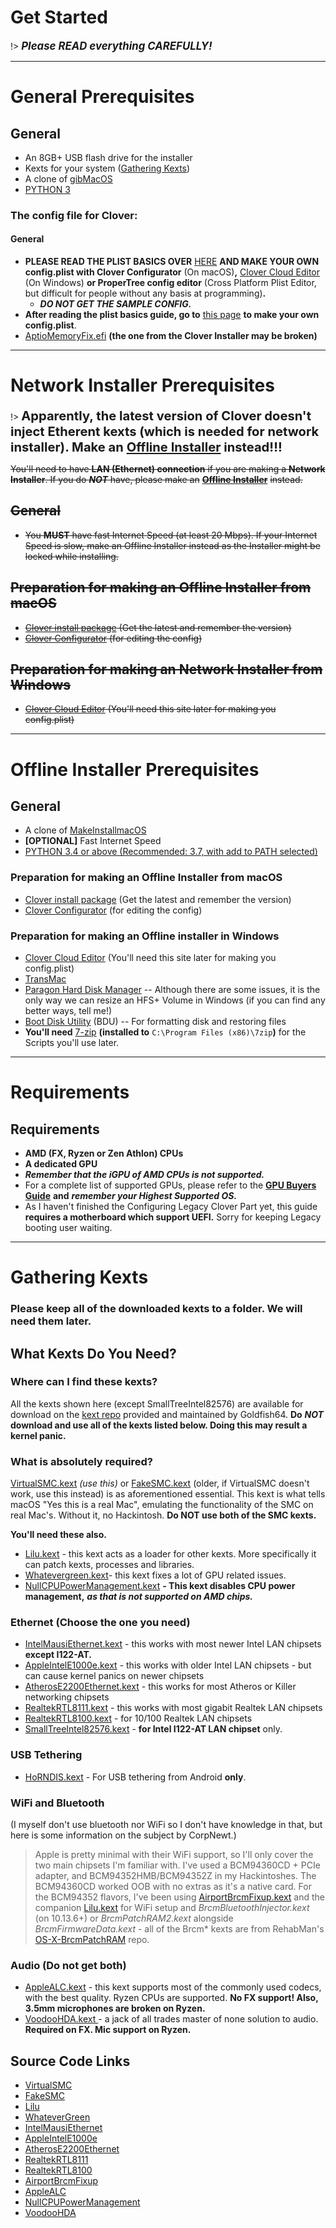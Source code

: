 # Get Started


!> <big>_**Please READ everything CAREFULLY!**_</big>

---

# General Prerequisites

## General

* An 8GB+ USB flash drive for the installer
* Kexts for your system \([Gathering Kexts](gathering-kexts.md)\)
* A clone of [gibMacOS](https://github.com/corpnewt/gibMacOS)
* [PYTHON 3](https://www.python.org/downloads/)

### **The config file for Clover:**

#### **General**

* **PLEASE READ THE PLIST BASICS OVER** [HERE](https://hackintosh.gitbook.io/-r-hackintosh-vanilla-desktop-guide/config.plist-basics) **AND MAKE YOUR OWN config.plist with Clover Configurator** \(On macOS\)**,** [Clover Cloud Editor](http://cloudclovereditor.altervista.org/cce/index.php) \(On Windows\) **or ProperTree config editor** \(Cross Platform Plist Editor, but difficult for people without any basis at programming\)**.**
  * _**DO NOT GET THE SAMPLE CONFIG.**_
* **After reading the plist basics guide, go to** [this page](../amd-clover-config.plist/) **to make your own config.plist**.
* [AptioMemoryFix.efi](https://cdn.discordapp.com/attachments/251043252046659586/609234258732515329/AptioFix-R27-RELEASE.zip) **\(the one from the Clover Installer may be broken\)**

---

# Network Installer Prerequisites

!> <big><big><b>Apparently, the latest version of Clover doesn't inject Etherent kexts \(which is needed for network installer\). Make an [Offline Installer](offline-installer-prerequisites.md) instead!!!</b></big></big>

~~You'll need to have **LAN \(Ethernet\) connection** if you are making a **Network Installer**. If you do _**NOT**_ have, please make an~~ [~~**Offline Installer**~~](offline-installer-prerequisites.md) ~~instead.~~

## ~~General~~

* ~~You **MUST** have fast Internet Speed \(at least 20 Mbps\). If your Internet Speed is slow, make an Offline Installer instead as the Installer might be locked while installing.~~

## ~~Preparation for making an Offline Installer from macOS~~

* ~~[Clover install package](https://cloverdb.com) \(Get the latest and remember the version\)~~
* ~~[Clover Configurator](https://mackie100projects.altervista.org/download-clover-configurator/) \(for editing the config\)~~

## ~~Preparation for making an Network Installer from Windows~~

* ~~[Clover Cloud Editor](http://cloudclovereditor.altervista.org/cce/index.php) \(You'll need this site later for making you config.plist\)~~

---

# Offline Installer Prerequisites

## General

* A clone of [MakeInstallmacOS](https://github.com/doesprintfwork/MakeInstallmacOS)
* **\[OPTIONAL\]** Fast Internet Speed
* [PYTHON 3.4 or above \(Recommended: 3.7, with add to PATH selected\)](https://www.python.org/downloads/)

### Preparation for making an Offline Installer from macOS

* [Clover install package](https://cloverdb.com) \(Get the latest and remember the version\)
* [Clover Configurator](https://mackie100projects.altervista.org/download-clover-configurator/) \(for editing the config\)

### Preparation for making an Offline installer in Windows

* [Clover Cloud Editor](http://cloudclovereditor.altervista.org/cce/index.php) \(You'll need this site later for making you config.plist\)
* [TransMac](https://www.acutesystems.com/scrtm.htm)
* [Paragon Hard Disk Manager](https://www.paragon-software.com/free/pm-express/#) -- Although there are some issues, it is the only way we can resize an HFS+ Volume in Windows \(if you can find any better ways, tell me!\)
* [Boot Disk Utility](http://cvad-mac.narod.ru/index/bootdiskutility_exe/0-5) \(BDU\) -- For formatting disk and restoring files
* **You'll need** [7-zip](https://www.7-zip.org/) **\(installed to** `C:\Program Files (x86)\7zip`**\)** for the Scripts you'll use later.

---

# Requirements

## Requirements

* **AMD \(FX, Ryzen or Zen Athlon\) CPUs**
* **A dedicated GPU**
* _**Remember that the iGPU of AMD CPUs is not supported.**_
* For a complete list of supported GPUs, please refer to the [**GPU Buyers Guide**](https://khronokernel-3.gitbook.io/catalina-gpu-buyers-guide/) **and** _**remember your Highest Supported OS.**_
* As I haven't finished the Configuring Legacy Clover Part yet, this guide **requires a motherboard which support UEFI.** Sorry for keeping Legacy booting user waiting.

---

# Gathering Kexts

### Please keep all of the downloaded kexts to a folder. We will need them later.

## What Kexts Do You Need?

### Where can I find these kexts?

All the kexts shown here \(except SmallTreeIntel82576\) are available for download on the [kext repo](https://1drv.ms/f/s!AiP7m5LaOED-m-J8-MLJGnOgAqnjGw) provided and maintained by Goldfish64. **Do** _**NOT**_ **download and use all of the kexts listed below. Doing this may result a kernel panic.**

### **What is absolutely required?**

[VirtualSMC.kext](https://onedrive.live.com/?authkey=%21APjCyRpzoAKp4xs&id=FE4038DA929BFB23%21455091&cid=FE4038DA929BFB23) _\(use this\)_ or [FakeSMC.kext](https://onedrive.live.com/?authkey=%21APjCyRpzoAKp4xs&id=FE4038DA929BFB23%21455161&cid=FE4038DA929BFB23) \(older, if VirtualSMC doesn't work, use this instead\) is as aforementioned essential. This kext is what tells macOS "Yes this is a real Mac", emulating the functionality of the SMC on real Mac's. Without it, no Hackintosh. **Do NOT use both of the SMC kexts.**

**You'll need these also.**

* [Lilu.kext](https://onedrive.live.com/?authkey=%21APjCyRpzoAKp4xs&id=FE4038DA929BFB23%21455053&cid=FE4038DA929BFB23) _-_ this kext acts as a loader for other kexts. More specifically it can patch kexts, processes and libraries.
* [Whatevergreen.kext](https://onedrive.live.com/?authkey=%21APjCyRpzoAKp4xs&id=FE4038DA929BFB23%21455095&cid=FE4038DA929BFB23)_-_ this kext fixes a lot of GPU related issues.
* [NullCPUPowerManagement.kext](https://onedrive.live.com/?authkey=%21APjCyRpzoAKp4xs&id=FE4038DA929BFB23%21455158&cid=FE4038DA929BFB23) **- This kext disables CPU power management,** _**as that is not supported on AMD chips.**_

### Ethernet \(Choose the one you need\)

* [IntelMausiEthernet.kext](https://onedrive.live.com/?authkey=%21APjCyRpzoAKp4xs&id=FE4038DA929BFB23%21455134&cid=FE4038DA929BFB23) - this works with most newer Intel LAN chipsets **except I122-AT.**
* [AppleIntelE1000e.kext](https://onedrive.live.com/?authkey=%21APjCyRpzoAKp4xs&id=FE4038DA929BFB23%21455998&cid=FE4038DA929BFB23) - this works with older Intel LAN chipsets - but can cause kernel panics on newer chipsets
* [AtherosE2200Ethernet.kext](https://onedrive.live.com/?authkey=%21APjCyRpzoAKp4xs&id=FE4038DA929BFB23%21455105&cid=FE4038DA929BFB23) - this works for most Atheros or Killer networking chipsets
* [RealtekRTL8111.kext](https://onedrive.live.com/?authkey=%21APjCyRpzoAKp4xs&id=FE4038DA929BFB23%21455143&cid=FE4038DA929BFB23) - this works with most gigabit Realtek LAN chipsets
* [RealtekRTL8100.kext](https://onedrive.live.com/?authkey=%21APjCyRpzoAKp4xs&id=FE4038DA929BFB23%21455140&cid=FE4038DA929BFB23) - for 10/100 Realtek LAN chipsets
* [SmallTreeIntel82576.kext](https://drive.google.com/file/d/0B5Txx3pb7pgcOG5lSEF2VzFySWM/view) - **for Intel I122-AT LAN chipset** only.

### USB Tethering

* [HoRNDIS.kext](https://github.com/midi1996/JBOG/blob/master/Extra/HoRNDIS.kext.zip?raw=true) - For USB tethering from Android **only**.

### WiFi and Bluetooth 

\(I myself don't use bluetooth nor WiFi so I don't have knowledge in that, but here is some information on the subject by CorpNewt.\) 

> Apple is pretty minimal with their WiFi support, so I'll only cover the two main chipsets I'm familiar with. I've used a BCM94360CD + PCIe adapter, and BCM94352HMB/BCM94352Z in my Hackintoshes. The BCM94360CD worked OOB with no extras as it's a native card. For the BCM94352 flavors, I've been using [AirportBrcmFixup.kext](https://onedrive.live.com/?authkey=%21APjCyRpzoAKp4xs&id=FE4038DA929BFB23%21455063&cid=FE4038DA929BFB23) and the companion [Lilu.kext](https://onedrive.live.com/?authkey=%21APjCyRpzoAKp4xs&id=FE4038DA929BFB23%21455053&cid=FE4038DA929BFB23) for WiFi setup and _BrcmBluetoothInjector.kext_ \(on 10.13.6+\) or _BrcmPatchRAM2.kext_ alongside _BrcmFirmwareData.kext_ - all of the Brcm\* kexts are from RehabMan's [OS-X-BrcmPatchRAM](https://github.com/RehabMan/OS-X-BrcmPatchRAM) repo.

### Audio \(Do not get both\)

* [AppleALC.kext](https://onedrive.live.com/?authkey=%21APjCyRpzoAKp4xs&id=FE4038DA929BFB23%21455056&cid=FE4038DA929BFB23) _-_ this kext supports most of the commonly used codecs, with the best quality. Ryzen CPUs are supported. **No FX support! Also, 3.5mm microphones are broken on Ryzen.**
* [VoodooHDA.kext ](https://sourceforge.net/projects/voodoohda/)_-_ a jack of all trades master of none solution to audio. **Required on FX. Mic support on Ryzen.**

## **Source Code Links**

* [VirtualSMC](https://github.com/acidanthera/VirtualSMC)
* [FakeSMC](https://github.com/RehabMan/OS-X-FakeSMC-kozlek)
* [Lilu](https://github.com/acidanthera/Lilu)
* [WhateverGreen](https://github.com/acidanthera/WhateverGreen)
* [IntelMausiEthernet](https://github.com/Mieze/IntelMausiEthernet)
* [AppleIntelE1000e](https://github.com/chris1111/AppleIntelE1000e)
* [AtherosE2200Ethernet](https://github.com/Mieze/AtherosE2200Ethernet)
* [RealtekRTL8111](https://github.com/Mieze/RTL8111_driver_for_OS_X)
* [RealtekRTL8100](https://github.com/Mieze/RealtekRTL8100)
* [AirportBrcmFixup](https://github.com/acidanthera/AirportBrcmFixup)
* [AppleALC](https://github.com/acidanthera/AppleALC)
* [NullCPUPowerManagement](https://github.com/corpnewt/NullCPUPowerManagement)
* [VoodooHDA](https://sourceforge.net/p/voodoohda/code/HEAD/tree/)

